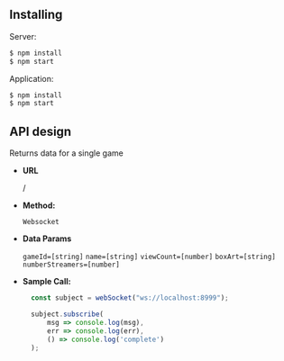 **Installing**
----

Server:

```bash
$ npm install
$ npm start
```

Application:

```bash
$ npm install
$ npm start
```

**API design**
----
  Returns data for a single game

* **URL**

  /

* **Method:**

  `Websocket`

* **Data Params**

    `gameId=[string]`
    `name=[string]`
    `viewCount=[number]`
    `boxArt=[string]`
    `numberStreamers=[number]`

* **Sample Call:**

  ```javascript
    const subject = webSocket("ws://localhost:8999");

    subject.subscribe(
        msg => console.log(msg),
        err => console.log(err), 
        () => console.log('complete') 
    );
  ```